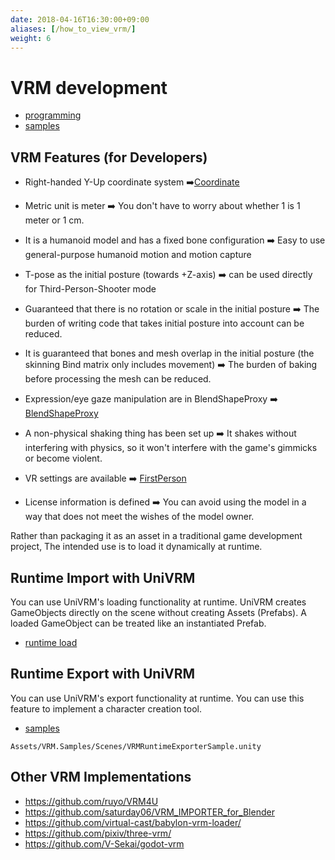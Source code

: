 ```yaml
---
date: 2018-04-16T16:30:00+09:00
aliases: [/how_to_view_vrm/]
weight: 6
---
```


# VRM development

* [programming](https://vrm-c.github.io/UniVRM/)
* [samples](/univrm/install/univrm_install_samples)

## VRM Features (for Developers)

* Right-handed Y-Up coordinate system ➡️[Coordinate](https://vrm-c.github.io/UniVRM/en/implementation/coordinate.html)

* Metric unit is meter ➡️  You don't have to worry about whether 1 is 1 meter or 1 cm.
* It is a humanoid model and has a fixed bone configuration ➡️  Easy to use general-purpose humanoid motion and motion capture
* T-pose as the initial posture (towards +Z-axis) ➡️ can be used directly for Third-Person-Shooter mode

* Guaranteed that there is no rotation or scale in the initial posture ➡️ The burden of writing code that takes initial posture into account can be reduced.
* It is guaranteed that bones and mesh overlap in the initial posture (the skinning Bind matrix only includes movement) ➡️ The burden of baking before processing the mesh can be reduced.
* Expression/eye gaze manipulation are in BlendShapeProxy ➡️ [BlendShapeProxy](https://vrm-c.github.io/UniVRM/en/vrm0/0_58_blendshape.html)
* A non-physical shaking thing has been set up ➡️ It shakes without interfering with physics, so it won't interfere with the game's gimmicks or become violent.
* VR settings are available ➡️ [FirstPerson](https://vrm-c.github.io/UniVRM/en/vrm0/firstperson.html)
* License information is defined ➡️ You can avoid using the model in a way that does not meet the wishes of the model owner.

Rather than packaging it as an asset in a traditional game development project,
The intended use is to load it dynamically at runtime.

## Runtime Import with UniVRM

You can use UniVRM's loading functionality at runtime. UniVRM creates GameObjects directly on the scene without creating Assets (Prefabs). A loaded GameObject can be treated like an instantiated Prefab.

* [runtime load](https://vrm-c.github.io/UniVRM/ja/)

## Runtime Export with UniVRM

You can use UniVRM's export functionality at runtime.
You can use this feature to implement a character creation tool.

* [samples](/univrm/install/univrm_install_samples)

`Assets/VRM.Samples/Scenes/VRMRuntimeExporterSample.unity`

## Other VRM Implementations

* https://github.com/ruyo/VRM4U
* https://github.com/saturday06/VRM_IMPORTER_for_Blender
* https://github.com/virtual-cast/babylon-vrm-loader/
* https://github.com/pixiv/three-vrm/
* https://github.com/V-Sekai/godot-vrm

